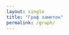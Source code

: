 ```yaml
---
layout: single
title: "Граф заметок"
permalink: /graph/
---
```


<div id="graph" style="height:70vh"></div>

<script src="https://unpkg.com/force-graph"></script>
<script>
  fetch('{{ "/graph.json" | relative_url }}')
    .then(r => r.json())
    .then(data => {
      const el = document.getElementById('graph');
      const Graph = ForceGraph()(el)
        .graphData(data)
        .nodeId('id')
        .nodeLabel(n => n.title)
        .nodeAutoColorBy('group')
        .backgroundColor(getComputedStyle(document.body).backgroundColor || '#111')
        .linkColor(() => 'rgba(173,216,230,0.6)')
        .linkDirectionalParticles(2)
        .linkDirectionalParticleSpeed(0.004)
        .onNodeClick(n => window.location = n.url);

      // чуть уменьшить размеры узлов/шрифтов для тёмной темы
      Graph.nodeRelSize(6);
    });
</script>
